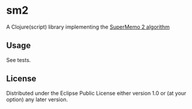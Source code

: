 # sm2

A Clojure(script) library implementing the [SuperMemo 2 algorithm](https://www.supermemo.com/english/ol/sm2.htm.)

## Usage

See tests.

## License

Distributed under the Eclipse Public License either version 1.0 or (at
your option) any later version.
